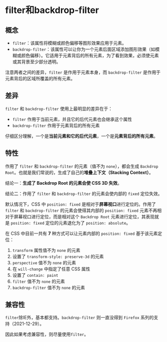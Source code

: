 # filter和backdrop-filter

## 概念

- `filter`：该属性将模糊或颜色偏移等图形效果应用于元素。
- `backdrop-filter`：该属性可以让你为一个元素后面区域添加图形效果（如模糊或颜色偏移）。它适用于元素背后的所有元素，为了看到效果，必须使元素或其背景至少部分透明。

注意两者之间的差异，`filter` 是作用于元素本身，而 `backdrop-filter` 是作用于元素背后的区域所覆盖的所有元素。

## 差异

`filter` 和 `backdrop-filter` 使用上最明显的差异在于：

- `filter` 作用于当前元素，并且它的后代元素也会继承这个属性
- `backdrop-filter` 作用于元素背后的所有元素

仔细区分理解，一个是**当前元素和它的后代元素**，一个是**元素背后的所有元素**。

## 特性

作用了 `filter` 和 `backdrop-filter` 的元素（值不为 `none`），都会生成 `Backdrop Root`。也就是我们常说的，生成了自己的**堆叠上下文（Stacking Context）**。

结论一：**生成了 Backdrop Root 的元素会使 CSS 3D 失效**。

结论二：作用了 `filter` 和 `backdrop-filter` 的元素会使内部的 `fixed` 定位失效。

默认情况下，CSS 中 `position: fixed` 是相对于**屏幕视口**进行定位的。作用了 `filter` 和 `backdrop-filter` 的元素会使得其内部的 `position: fixed` 元素不再相对于屏幕视口进行定位，而是相对这个 `Backdrop Root` 元素进行定位，其表现就是 `position: fixed` 定位的元素退化为了 `position: absolute`。

在 CSS 中目前一共有 **7** 种方式可以让元素内部的 `position: fixed` 基于该元素定位：

1. `transform` 属性值不为 `none` 的元素
2. 设置了 `transform-style: preserve-3d` 的元素
3. `perspective` 值不为 `none` 的元素
4. 在 `will-change` 中指定了任意 CSS 属性
5. 设置了 `contain: paint`
6. `filter` 值不为 `none` 的元素
7. `backdrop-filter` 值不为 `none` 的元素

## 兼容性

`filter`除IE外，基本都支持。`backdrop-filter` 则一直没得到 `Firefox` 系列的支持（2021-12-29）。

因此如果考虑兼容性，则尽量使用`filter`。
